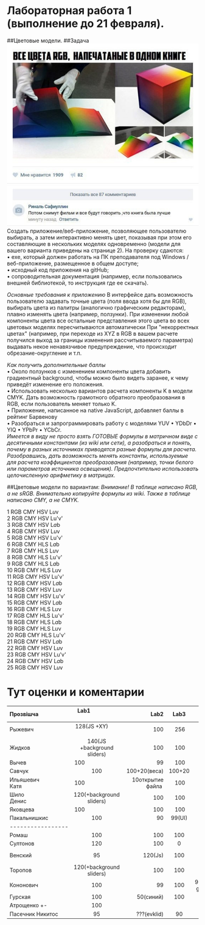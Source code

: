 # Лабораторная работа 1 (выполнение до 21 февраля).

##Цветовые модели.
##Задача
![Смотри картинку...](https://github.com/CG2017/_Workflow/blob/master/3-15.jpg) 
Создать приложение/веб-приложение, позволяющее пользователю  выбирать, а затем интерактивно менять цвет, показывая при этом его составляющие в нескольких моделях одновременно (модели для вашего варианта приведены на странице 2).
На проверку сдаются:      
• exe, который должен работать на ПК преподавателя под Windows /веб-приложение, размещенное в общем доступе;     
• исходный код приложения на gitHub;    
• сопроводительная документация (например, если пользовались внешней библиотекой, то инструкция где ее скачать).

*Основные требования к приложению*
В интерфейсе дать возможность пользователю задавать точные цвета (поля ввода хотя бы для RGB), выбирать цвета из палитры (аналогично графическим редакторам), плавно изменять цвета (например, ползунки).
При изменении любой компоненты цвета все остальные представления этого цвета во всех цветовых моделях пересчитываются автоматически
При "некорректных цветах" (например, при переходе из XYZ в RGB в вашем расчете получился выход за границы изменения рассчитываемого параметра) выдавать некое ненавязчивое предупреждение, что происходит обрезание-округление и т.п.

*Как получить дополнительные баллы*     
•	Около ползунков с изменением компоненты цвета добавить градиентный background, чтобы можно было видеть заранее, к чему приведёт изменение его положения.     
•	Использовать несколько вариантов расчета компоненты K в модели CMYK. Дать возможность грамотного обратного преобразования в RGB, если пользователь меняет только K.     
•	Приложение, написанное на native JavaScript, добавляет баллы в рейтинг Барвенову      
•	Разобраться и запрограммировать работу с  моделями YUV • YDbDr • YIQ  • YPbPr  • YCbCr.      
_Имеется в виду не просто взять ГОТОВЫЕ формулы в матричном виде с десятичными константами (из wiki или сети), а разобраться и понять, почему в разных источниках приводятся разные формулы для расчета. Разобравшись, дать возможность менять константы, используемые для расчета коэффициентов преобразования (например, точки белого или параметров источника освещения). Предпочтительно использовать целочисленную арифметику в матрицах._

##Цветовые модели по вариантам:
*Внимание! В таблице написано RGB, а не sRGB. Внимательно копируйте формулы из wiki. Также в таблице написано CMY, а не CMYK.*

1	RGB	CMY	HSV	L*u*v     
2	RGB	CMY	HSV	Lu'v'     
3	RGB	CMY	HSV	L*a*b     
4	RGB	CMY	HSV	L*u*v     
5	RGB	CMY	HSV	Lu'v'     
6	RGB	CMY	HLS	L*a*b     
7	RGB	CMY	HLS	L*u*v     
8	RGB	CMY	HLS	Lu'v'     
9	RGB	CMY	HLS	L*a*b     
10	RGB	CMY	HLS	L*u*v     
11	RGB	CMY	HSV	Lu'v'      
12	RGB	CMY	HSV	L*a*b     
13	RGB	CMY	HSV	L*u*v     
14	RGB	CMY	HSV	Lu'v'      
15	RGB	CMY	HSV	L*a*b     
16	RGB	CMY	HLS	L*u*v     
17	RGB	CMY	HLS	Lu'v'     
18	RGB	CMY	HLS	L*a*b     
19	RGB	CMY	HLS	L*u*v     
20	RGB	CMY	HLS	Lu'v'     
21	RGB	CMY	HSV	L*a*b      
22	RGB	CMY	HSV	L*u*v     
23	RGB	CMY	HSV	Lu'v'     
24	RGB	CMY	HSV	L*a*b     
25	RGB	CMY	HSV	L*u*v      

# Тут оценки и коментарии

|Прозвішча                      |  Lab1                       |Lab2 |Lab3 |Lab4 |Lab5 | Lab6|Lab7 |Lab8 |Lab9|Коллоквиум| Итого
|:------------------------------|:---------------------------:|----:|:---:|----:|:---:|----:|----:|----:|-----:|-----:|-----:|
|Рыжевич                        | 128(JS +XY)                 | 100 | 256 |  100| 100(совместно с Шило) | 100 |  
|Жидков                         | 140(JS +background sliders) | 100 | 100 |  100| 100  |     |     |  
|Вычев                          | 100                         |  99 | 100 |  99(костыли)|0   | 100 |     |  
|Савчук                         | 100                         | 100+20(веса)|100+20| 100 |100 |     |  
|Ильяшевич Катя                 | 100                         | 10открытие файла | 100  | 100 | 90(код Шило) | 100 |  
|Шило Денис                     | 120(+background sliders)    | 100 | 100  | 100 | 100(поделился с Катей)|     |     |  
|Яковцева                       | 100                         | 100 | 100  | 100 | 100  | 100 |     |
|Пакальнишкис                   |100                          | 90  |99(UI)| 50(pcx)|
|-----------------|
|Ромаш                          |100 | 100| 100|100+10|100|
|Султонов                       |120 |100| 0 |90|
|Венский                        | 95 | 120(Js)| 100 |100|10(неясность с k=0,6)| 
|Торопов                        |120(+background sliders)| 100| 100| 90|
|Кононович                      |100| 99 |100 |99(Проверить gif с ppi=183)| 
|Гурская                        |100| 50(синий) |100|90(tiff3)|
|Атрощенко      +-              |100|
|Пасечник  Никитос              | 95 |???(evklid) | 90 | 90(pcx)|
